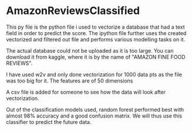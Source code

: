 # AmazonReviewsClassified

This py file is the python file i used to vectorize a database that had a text field in order to predict the score.
The ipython file further uses the created vectorized and filtered out file and performs various modelling tasks on it.

The actual database could not be uploaded as it is too large. You can download it from kaggle, where it is by the name of "AMAZON FINE FOOD REVIEWS".

I have used w2v and only done vectorization for 1000 data pts as the file was too big for it.
The features are of 50 dimensions

A csv file is added for someone to see how the data will look after vectorization.

Out of the classification models used, random forest performed best with almost 98% accuracy and a good confusion matrix.
We will thus use this classifier to predict the future data.
